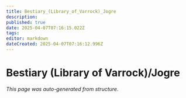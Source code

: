 ```yaml
---
title: Bestiary_(Library_of_Varrock)_Jogre
description: 
published: true
date: 2025-04-07T07:16:15.022Z
tags: 
editor: markdown
dateCreated: 2025-04-07T07:16:12.996Z
---
```


# Bestiary (Library of Varrock)/Jogre

*This page was auto-generated from structure.*